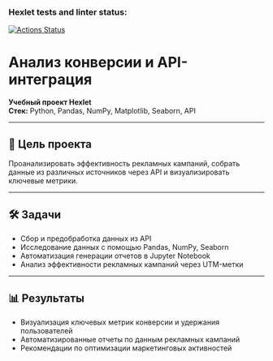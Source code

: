 ### Hexlet tests and linter status:
[![Actions Status](https://github.com/Slawakaz/data-analytics-project-100/actions/workflows/hexlet-check.yml/badge.svg)](https://github.com/Slawakaz/data-analytics-project-100/actions)
# Анализ конверсии и API-интеграция

**Учебный проект Hexlet**  
**Стек:** Python, Pandas, NumPy, Matplotlib, Seaborn, API  

---

## 🎯 Цель проекта
Проанализировать эффективность рекламных кампаний, собрать данные из различных источников через API и визуализировать ключевые метрики.

---

## 🛠️ Задачи
- Сбор и предобработка данных из API  
- Исследование данных с помощью Pandas, NumPy, Seaborn  
- Автоматизация генерации отчетов в Jupyter Notebook  
- Анализ эффективности рекламных кампаний через UTM-метки

---

## 📊 Результаты
- Визуализация ключевых метрик конверсии и удержания пользователей  
- Автоматизированные отчеты по данным рекламных кампаний  
- Рекомендации по оптимизации маркетинговых активностей
